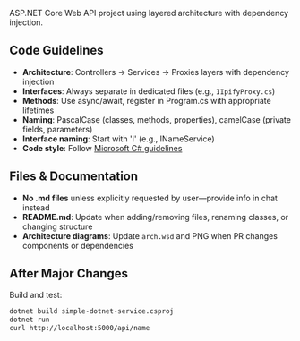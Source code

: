 ASP.NET Core Web API project using layered architecture with dependency injection.

## Code Guidelines

- **Architecture**: Controllers → Services → Proxies layers with dependency injection
- **Interfaces**: Always separate in dedicated files (e.g., `IIpifyProxy.cs`)
- **Methods**: Use async/await, register in Program.cs with appropriate lifetimes
- **Naming**: PascalCase (classes, methods, properties), camelCase (private fields, parameters)
- **Interface naming**: Start with 'I' (e.g., INameService)
- **Code style**: Follow [Microsoft C# guidelines](https://learn.microsoft.com/en-us/dotnet/csharp/fundamentals/coding-style/identifier-names)

## Files & Documentation

- **No .md files** unless explicitly requested by user—provide info in chat instead
- **README.md**: Update when adding/removing files, renaming classes, or changing structure
- **Architecture diagrams**: Update `arch.wsd` and PNG when PR changes components or dependencies

## After Major Changes

Build and test:
```bash
dotnet build simple-dotnet-service.csproj
dotnet run
curl http://localhost:5000/api/name
```